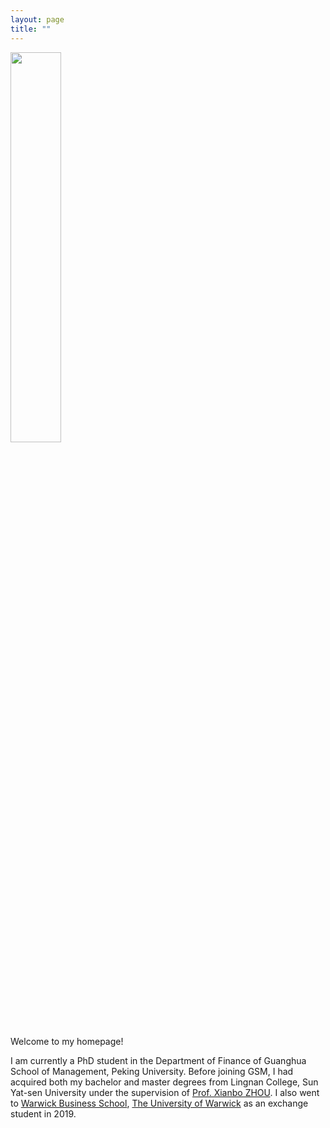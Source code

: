 ```yaml
---
layout: page
title: ""
---
```


<img src = "/thames.jpg" width = "40%" height = "40%" />

Welcome to my homepage!

I am currently a PhD student in the Department of Finance of Guanghua School of Management, Peking University. Before joining GSM, I had acquired both my bachelor and master degrees from Lingnan College, Sun Yat-sen University under the supervision of [Prof. Xianbo ZHOU](https://lingnan.sysu.edu.cn/faculty/ZhouXianbo). I also went to [Warwick Business School](https://www.wbs.ac.uk/), [The University of Warwick](https://warwick.ac.uk/) as an exchange student in 2019.







